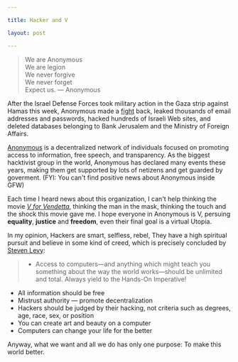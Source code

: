 ```yaml
---

title: Hacker and V

layout: post

---
```

>We are Anonymous  
We are legion  
We never forgive  
We never forget  
Expect us. — Anonymous

After the Israel Defense Forces took military action in the Gaza strip against Hamas this week, Anonymous made a [fight][1] back, leaked thousands of email addresses and passwords, hacked hundreds of Israeli Web sites, and deleted databases belonging to Bank Jerusalem and the Ministry of Foreign Affairs.

[Anonymous][2] is a decentralized network of individuals focused on promoting access to information, free speech, and transparency. As the biggest hacktivist group in the world, Anonymous has declared many events these years, making them get supported by lots of netizens and get guarded by goverment. (FYI: You can't find positive news about Anonymous inside GFW)

Each time I heard news about this organization, I can't help thinking the movie [_V for Vendetta_][3], thinking the man in the mask, thinking the touch and the shock this movie gave me. I hope everyone in Anonymous is V, persuing **equality**, **justice** and **freedom**, even their final goal is a virtual Utopia.

In my opinion, Hackers are smart, selfless, rebel, They have a high spiritual pursuit and believe in some kind of creed, which is precisely concluded by [Steven Levy][4]:

>* Access to computers—and anything which might teach you something about the way the world works—should be unlimited and total. Always yield to the Hands-On Imperative!
* All information should be free  
* Mistrust authority — promote decentralization
* Hackers should be judged by their hacking, not criteria such as degrees, age, race, sex, or position  
* You can create art and beauty on a computer
* Computers can change your life for the better

Anyway, what we want and all we do has only one purpose: To make this world better.

[1]:http://tnw.to/c0S0e "TNW"
[2]:http://en.wikipedia.org/wiki/Anonymous_group "Wikipedia"
[3]:http://www.imdb.com/title/tt0434409/ "IMDB"
[4]:http://en.wikipedia.org/wiki/Steven_Levy "Wikipedia"